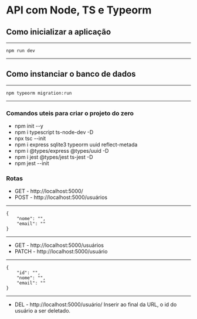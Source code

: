 # API com Node, TS e Typeorm

## Como inicializar a aplicação

---
    npm run dev
---

## Como instanciar o banco de dados 

---
    npm typeorm migration:run
---

### Comandos uteis para criar o projeto do zero

- npm init --y
- npm i typescript ts-node-dev -D
- npx tsc --init
- npm i express sqlite3 typeorm uuid reflect-metada
- npm i @types/express @types/uuid -D
- npm i jest @types/jest ts-jest -D
- npm jest --init

### Rotas

- GET - http://localhost:5000/
- POST - http://localhost:5000/usuários
---
    {
        "nome": "",
        "email": ""
    }
---

- GET - http://localhost:5000/usuários
- PATCH - http://localhost:5000/usuário
---
    {
        "id": "",
        "nome": "",
        "email": ""
    }
---
- DEL - http://localhost:5000/usuário/
Inserir ao final da URL, o id do usuário a ser deletado.
